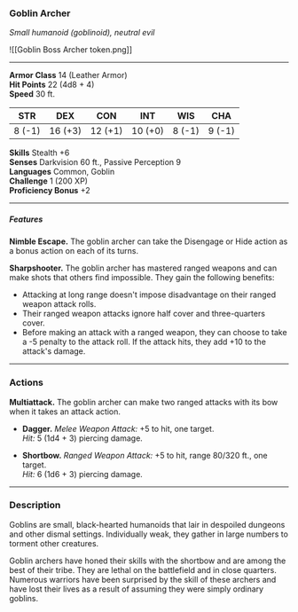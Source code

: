 ### Goblin Archer  
_Small humanoid (goblinoid), neutral evil_

![[Goblin Boss Archer token.png]]

---

**Armor Class** 14 (Leather Armor)  
**Hit Points** 22 (4d8 + 4)  
**Speed** 30 ft.

| STR     | DEX     | CON     | INT     | WIS     | CHA     |
|---------|---------|---------|---------|---------|---------|
| 8 (-1)  | 16 (+3) | 12 (+1) | 10 (+0) | 8 (-1)  | 9 (-1)  |

**Skills** Stealth +6  
**Senses** Darkvision 60 ft., Passive Perception 9  
**Languages** Common, Goblin  
**Challenge** 1 (200 XP)  
**Proficiency Bonus** +2  

---

##### Features  
**Nimble Escape.** The goblin archer can take the Disengage or Hide action as a bonus action on each of its turns.  

**Sharpshooter.** The goblin archer has mastered ranged weapons and can make shots that others find impossible. They gain the following benefits:  
- Attacking at long range doesn't impose disadvantage on their ranged weapon attack rolls.  
- Their ranged weapon attacks ignore half cover and three-quarters cover.  
- Before making an attack with a ranged weapon, they can choose to take a -5 penalty to the attack roll. If the attack hits, they add +10 to the attack's damage.  

---

### Actions  

**Multiattack.** The goblin archer can make two ranged attacks with its bow when it takes an attack action.  

- **Dagger.** _Melee Weapon Attack:_ +5 to hit, one target.  
  _Hit:_ 5 (1d4 + 3) piercing damage.  

- **Shortbow.** _Ranged Weapon Attack:_ +5 to hit, range 80/320 ft., one target.  
  _Hit:_ 6 (1d6 + 3) piercing damage.  

---

### Description  
Goblins are small, black-hearted humanoids that lair in despoiled dungeons and other dismal settings. Individually weak, they gather in large numbers to torment other creatures.  

Goblin archers have honed their skills with the shortbow and are among the best of their tribe. They are lethal on the battlefield and in close quarters. Numerous warriors have been surprised by the skill of these archers and have lost their lives as a result of assuming they were simply ordinary goblins.  